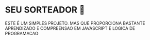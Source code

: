 <H1>SEU SORTEADOR  🎲</H1>
<P>ESTE  É UM SIMPLES PROJETO. MAS QUE PROPORCIONA BASTANTE APRENDIZADO E COMPREENSAO EM JAVASCRIPT E LOGICA DE PROGRAMACAO </P>



